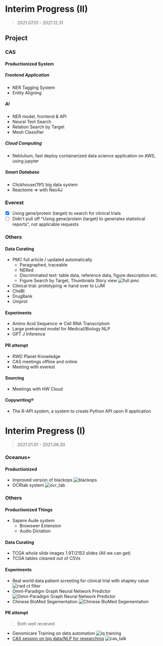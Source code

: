 # Interim Progress (II)
> 2021.07.01 - 2021.12.31

## Project
### CAS
#### Productionized System

##### Frontend Application
* NER Tagging System
* Entity Aligning

##### AI
* NER model, frontend & API
* Neural Text Search
* Relation Search by Target
* Mesh Classifier

##### Cloud Computing
* Neblulium, fast deploy containerized data science application on AWS, using jupyter

##### Smart Database
* Clickhouse(191) big data system
* Reactome => with Neo4J

### Everest
* [x] Using gene/protein (target) to search for clinical trials
* [ ] Didn't pull off "Using gene/protein (target) to generates statistical reports", not applicable requests

### Others
#### Data Curating
* PMC full article / updated automatically
    * Paragraphed, traceable
    * NERed
    * Discriminated text: table data, reference data, figure description etc.
    * Figure Search by Target, Thumbnails Story view
![full pmc](imgs/full_pmc.png)
* Clinical trial: prototyping => hand over to LiJM
* CheBI
* DrugBank
* Uniprot

#### Experiments
* Amino Acid Sequence => Cell RNA Transcriptom
* Large pretrained model for Medical/Biology NLP
* GPT J Inference

#### PR attempt
* RWD Planet Knowledge
* CAS meetings offline and online
* Meeting with everest

#### Sourcing
* Meetings with HW Cloud

#### Copywriting®
* The R-API system, a system to create Python API upon R application

# Interim Pregress (I)
> 2021.01.01 - 2021.06.30

### Oceanus+
#### Productionized
* Improved version of blackops
![blackops](imgs/blackops.png)
* OCRtab system
![ocr_tab](imgs/ocr_tab.png)

### Others
#### Productionized Things
* Sapere Aude system
    * Browswer Extension
    * Audio Dictation

#### Data Curating
* TCGA whole slide images 1.9T/2153 slides (All we can get)
* TCGA tables cleaned out of CSVs

#### Experiments
* Real world data patient screeting for clinical trial with shapley value
![rwd ct filter](imgs/rwd.png)
* Omni-Paradigm Graph Neural Network Predictor
![Omni-Paradigm Graph Neural Network Predictor](imgs/op_gnn.png)
* Chinese BioMed Segementation
![Chinese BioMed Segementation](imgs/cn_seg.png)

#### PR attempt
> Both well received
* Genomicare Training on data automation
![lq training](imgs/lq_training.png)
* [CAS session on big data/NLP for researching](https://mp.weixin.qq.com/s/F-j3tBrd9wh0Fhjt2660XA)
![cas_talk](imgs/cas_talk.png)